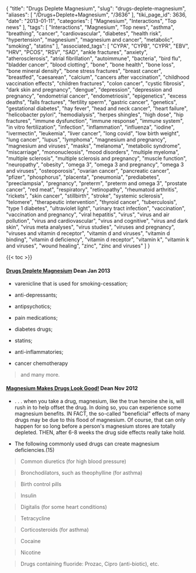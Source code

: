 {
    "title": "Drugs Deplete Magnesium",
    "slug": "drugs-deplete-magnesium",
    "aliases": [
        "/Drugs+Deplete+Magnesium",
        "/3636"
    ],
    "tiki_page_id": 3636,
    "date": "2013-01-11",
    "categories": [
        "Magnesium",
        "Interactions",
        "Top news"
    ],
    "tags": [
        "Interactions",
        "Magnesium",
        "Top news",
        "asthma",
        "breathing",
        "cancer",
        "cardiovascular",
        "diabetes",
        "health risk",
        "hypertension",
        "magnesium",
        "magnesium and cancer",
        "metabolic",
        "smoking",
        "statins"
    ],
    "associated_tags": [
        "CYPA",
        "CYPB",
        "CYPR",
        "EBV",
        "HRV",
        "PCOS",
        "RSV",
        "SAD",
        "ankle fractures",
        "anxiety",
        "atherosclerosis",
        "atrial fibrillation",
        "autoimmune",
        "bacteria",
        "bird flu",
        "bladder cancer",
        "blood clotting",
        "bone",
        "bone health",
        "bone loss",
        "bone mineral density",
        "bone stress fractures",
        "breast cancer",
        "breastfed",
        "caesarean",
        "calcium",
        "cancers after vaccination",
        "childhood vaccination effects",
        "children fractures",
        "colon cancer",
        "cystic fibrosis",
        "dark skin and pregnancy",
        "dengue",
        "depression",
        "depression and pregnancy",
        "endometrial cancer",
        "endometriosis",
        "epigenetics",
        "excess deaths",
        "falls fractures",
        "fertility sperm",
        "gastric cancer",
        "genetics",
        "gestational diabetes",
        "hay fever",
        "head and neck cancer",
        "heart failure",
        "helicobacter pylori",
        "hemodialysis",
        "herpes shingles",
        "high dose",
        "hip fractures",
        "immune dysfunction",
        "immune response",
        "immune system",
        "in vitro fertilization",
        "infection",
        "inflammation",
        "influenza",
        "iodine",
        "ivermectin",
        "leukemia",
        "liver cancer",
        "long covid",
        "low birth weight",
        "lung cancer",
        "lupus",
        "lymphoma",
        "magnesium and pregnancy",
        "magnesium and viruses",
        "masks",
        "melanoma",
        "metabolic syndrome",
        "miscarriage",
        "mononucleosis",
        "mood disorders",
        "multiple myeloma",
        "multiple sclerosis",
        "multiple sclerosis and pregnancy",
        "muscle function",
        "neuropathy",
        "obesity",
        "omega 3",
        "omega 3 and pregnancy",
        "omega 3 and viruses",
        "osteoporosis",
        "ovarian cancer",
        "pancreatic cancer",
        "pfizer",
        "phosphorus",
        "placenta",
        "pneumonia",
        "prediabetes",
        "preeclampsia",
        "pregnancy",
        "preterm",
        "preterm and omega 3",
        "prostate cancer",
        "red meat",
        "respiratory",
        "retinopathy",
        "rheumatoid arthritis",
        "rickets",
        "skin cancer",
        "stillbirth",
        "stroke",
        "systemic sclerosis",
        "telomere",
        "therapeutic intervention",
        "thyroid cancer",
        "tuberculosis",
        "type 1 diabetes",
        "ultraviolet light",
        "urinary tract infection",
        "vaccination",
        "vaccination and pregnancy",
        "viral hepatitis",
        "virus",
        "virus and air pollution",
        "virus and cardiovascular",
        "virus and cognitive",
        "virus and dark skin",
        "virus meta analyses",
        "virus studies",
        "viruses and pregnancy",
        "viruses and vitamin d receptor",
        "vitamin d and viruses",
        "vitamin d binding",
        "vitamin d deficiency",
        "vitamin d receptor",
        "vitamin k",
        "vitamin k and viruses",
        "wound healing",
        "zinc",
        "zinc and viruses"
    ]
}


{{< toc >}}

#### [Drugs Deplete Magnesium](http://drcarolyndean.com/2013/01/drugs-deplete-magnesium/) Dean Jan 2013

* varenicline that is used for smoking-cessation; 

* anti-depressants; 

* antipsychotics; 

* pain medications; 

* diabetes drugs; 

* statins; 

* anti-inflammatories; 

* cancer chemotherapy 

> and many more.

#### [Magnesium Makes Drugs Look Good!](http://archive.aweber.com/drcarolyndean/GMiBM/h/Magnesium_Makes_Drugs_Look.htm) Dean Nov 2012

* . . . when you take a drug, magnesium, like the true heroine she is, will rush in to help offset the drug. In doing so, you can experience some magnesium benefits. IN FACT, the so-called "beneficial" effects of many drugs may be due to this flood of magnesium. Of course, that can only happen for so long before a person's magnesium stores are totally depleted. THEN, after 6-8 weeks the drug side effects really take hold.

* The following commonly used drugs can create magnesium deficiencies.(15)

> Common diuretics (for high blood pressure)

> Bronchodilators, such as theophylline (for asthma)

> Birth control pills

> Insulin

> Digitalis (for some heart conditions)

> Tetracycline

> Corticosteroids (for asthma)

> Cocaine

> Nicotine

> Drugs containing fluoride: Prozac, Cipro (anti-biotic), etc.